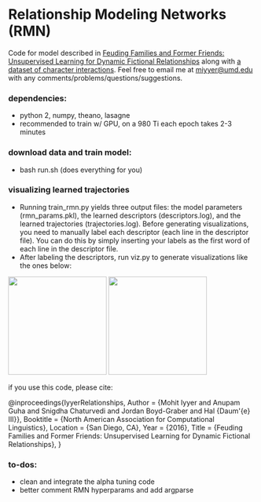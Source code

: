 # Relationship Modeling Networks (RMN)
Code for model described in [Feuding Families and Former Friends: Unsupervised Learning for Dynamic Fictional Relationships](http://cs.umd.edu/~miyyer/pubs/2016_naacl_relationships.pdf) along with [a dataset of character interactions](http://cs.umd.edu/~miyyer/data/relationships.csv.gz). 
Feel free to email me at miyyer@umd.edu with any comments/problems/questions/suggestions.

### dependencies: 
- python 2, numpy, theano, lasagne
- recommended to train w/ GPU, on a 980 Ti each epoch takes 2-3 minutes

### download data and train model:
- bash run.sh (does everything for you)

### visualizing learned trajectories
- Running train_rmn.py yields three output files: the model parameters (rmn_params.pkl), the learned descriptors (descriptors.log), and the learned trajectories (trajectories.log). Before generating visualizations, you need to manually label each descriptor (each line in the descriptor file). You can do this by simply inserting your labels as the first word of each line in the descriptor file.
- After labeling the descriptors, run viz.py to generate visualizations like the ones below:
<img src="http://cs.umd.edu/~miyyer/data/ClearAndPresentDanger__Ramirez__Chavez.png" width="200">
<img src="http://cs.umd.edu/~miyyer/data/alcott-little-261__Jo__Beth.png" width="200">

if you use this code, please cite:

@inproceedings{IyyerRelationships,
	Author = {Mohit Iyyer and Anupam Guha and Snigdha Chaturvedi and Jordan Boyd-Graber and Hal {Daum\'{e} III}},
	Booktitle = {North American Association for Computational Linguistics},
	Location = {San Diego, CA},
	Year = {2016},
	Title = {Feuding Families and Former Friends: Unsupervised Learning for Dynamic Fictional Relationships},
}

### to-dos: 
- clean and integrate the alpha tuning code
- better comment RMN hyperparams and add argparse 